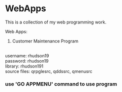 # WebApps

This is a collection of my web programming work.

Web Apps:
1. Customer Maintenance Program

<br>
username: rhudson19
<br>
password: rhudson19
<br>
library: rhudson191
<br>
source files: qrpglesrc, qddssrc, qmenusrc
<br>
<h3> use 'GO APPMENU' command to use program
